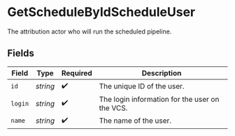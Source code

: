 # GetScheduleByIdScheduleUser

The attribution actor who will run the scheduled pipeline.


## Fields

| Field                                          | Type                                           | Required                                       | Description                                    |
| ---------------------------------------------- | ---------------------------------------------- | ---------------------------------------------- | ---------------------------------------------- |
| `id`                                           | *string*                                       | :heavy_check_mark:                             | The unique ID of the user.                     |
| `login`                                        | *string*                                       | :heavy_check_mark:                             | The login information for the user on the VCS. |
| `name`                                         | *string*                                       | :heavy_check_mark:                             | The name of the user.                          |